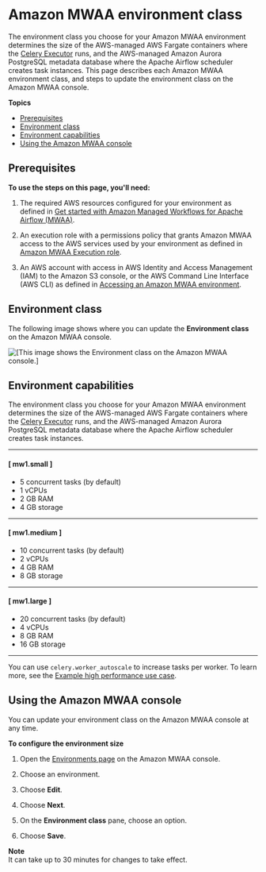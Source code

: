 # Amazon MWAA environment class<a name="environment-class"></a>

The environment class you choose for your Amazon MWAA environment determines the size of the AWS\-managed AWS Fargate containers where the [Celery Executor](https://airflow.apache.org/docs/apache-airflow/stable/executor/celery.html) runs, and the AWS\-managed Amazon Aurora PostgreSQL metadata database where the Apache Airflow scheduler creates task instances\. This page describes each Amazon MWAA environment class, and steps to update the environment class on the Amazon MWAA console\.

**Topics**
+ [Prerequisites](#environment-class-prereqs)
+ [Environment class](#environment-class-onconsole)
+ [Environment capabilities](#environment-class-sizes)
+ [Using the Amazon MWAA console](#environment-class-config)

## Prerequisites<a name="environment-class-prereqs"></a>

**To use the steps on this page, you'll need:**

1. The required AWS resources configured for your environment as defined in [Get started with Amazon Managed Workflows for Apache Airflow \(MWAA\)](get-started.md)\.

1. An execution role with a permissions policy that grants Amazon MWAA access to the AWS services used by your environment as defined in [Amazon MWAA Execution role](mwaa-create-role.md)\.

1. An AWS account with access in AWS Identity and Access Management \(IAM\) to the Amazon S3 console, or the AWS Command Line Interface \(AWS CLI\) as defined in [Accessing an Amazon MWAA environment](access-policies.md)\.

## Environment class<a name="environment-class-onconsole"></a>

The following image shows where you can update the **Environment class** on the Amazon MWAA console\.

![\[This image shows the Environment class on the Amazon MWAA console.\]](http://docs.aws.amazon.com/mwaa/latest/userguide/images/mwaa-console-environment-class.png)

## Environment capabilities<a name="environment-class-sizes"></a>

The environment class you choose for your Amazon MWAA environment determines the size of the AWS\-managed AWS Fargate containers where the [Celery Executor](https://airflow.apache.org/docs/apache-airflow/stable/executor/celery.html) runs, and the AWS\-managed Amazon Aurora PostgreSQL metadata database where the Apache Airflow scheduler creates task instances\.

------
#### [ mw1\.small ]
+ 5 concurrent tasks \(by default\)
+ 1 vCPUs
+ 2 GB RAM
+ 4 GB storage

------
#### [ mw1\.medium ]
+ 10 concurrent tasks \(by default\)
+ 2 vCPUs
+ 4 GB RAM
+ 8 GB storage

------
#### [ mw1\.large ]
+ 20 concurrent tasks \(by default\)
+ 4 vCPUs
+ 8 GB RAM
+ 16 GB storage

------

You can use `celery.worker_autoscale` to increase tasks per worker\. To learn more, see the [Example high performance use case](mwaa-autoscaling.md#mwaa-autoscaling-high-volume)\.

## Using the Amazon MWAA console<a name="environment-class-config"></a>

You can update your environment class on the Amazon MWAA console at any time\.

**To configure the environment size**

1. Open the [Environments page](https://console.aws.amazon.com/mwaa/home#/environments) on the Amazon MWAA console\.

1. Choose an environment\.

1. Choose **Edit**\.

1. Choose **Next**\.

1. On the **Environment class** pane, choose an option\. 

1. Choose **Save**\.

**Note**  
It can take up to 30 minutes for changes to take effect\.